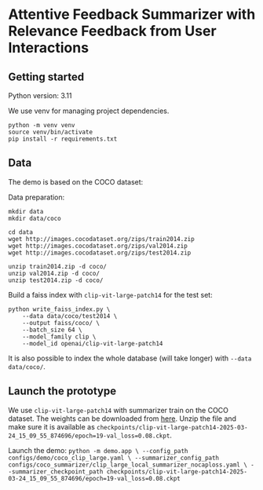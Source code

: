 # Attentive Feedback Summarizer with Relevance Feedback from User Interactions

## Getting started

Python version: 3.11

We use venv for managing project dependencies.

```
python -m venv venv
source venv/bin/activate
pip install -r requirements.txt
```

## Data

The demo is based on the COCO dataset:

Data preparation: 
```
mkdir data
mkdir data/coco

cd data
wget http://images.cocodataset.org/zips/train2014.zip
wget http://images.cocodataset.org/zips/val2014.zip
wget http://images.cocodataset.org/zips/test2014.zip

unzip train2014.zip -d coco/
unzip val2014.zip -d coco/
unzip test2014.zip -d coco/
```

Build a faiss index with `clip-vit-large-patch14` for the test set:
```
python write_faiss_index.py \
    --data data/coco/test2014 \
    --output faiss/coco/ \
    --batch_size 64 \
    --model_family clip \
    --model_id openai/clip-vit-large-patch14
```

It is also possible to index the whole database (will take longer) with `--data data/coco/`.

## Launch the prototype

We use `clip-vit-large-patch14` with summarizer train on the COCO dataset. The weights can be downloaded from [here](). Unzip the file and make sure it is available as `checkpoints/clip-vit-large-patch14-2025-03-24_15_09_55_874696/epoch=19-val_loss=0.08.ckpt`.

Launch the demo:
    ```
    python -m demo.app \
        --config_path configs/demo/coco_clip_large.yaml \
        --summarizer_config_path configs/coco_summarizer/clip_large_local_summarizer_nocaploss.yaml \
        --summarizer_checkpoint_path checkpoints/clip-vit-large-patch14-2025-03-24_15_09_55_874696/epoch=19-val_loss=0.08.ckpt
    ```

